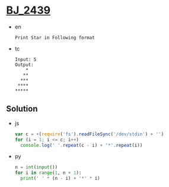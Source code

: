 # [BJ_2439](https://acmicpc.net/problem/2439)

* en

  ```en
  Print Star in Following format
  ```

* tc

  ```tc
  Input: 5
  Output:
      *
     **
    ***
   ****
  *****
  ```

## Solution

* js

  ```js
  var c = +(require('fs').readFileSync('/dev/stdin') + '')
  for (i = 1; i <= c; i++)
    console.log(' '.repeat(c - i) + '*'.repeat(i))
  ```

* py

  ```py
  n = int(input())
  for i in range(1, n + 1):
    print(' ' * (n - i) + '*' * i)
  ```
